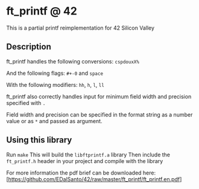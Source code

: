 # ft_printf @ 42
This is a partial printf reimplementation for 42 Silicon Valley

## Description
ft_printf handles the following conversions: `cspdouxX%`

And the following flags: `#+-0` and `space`

With the following modifiers: `hh`, `h`, `l`, `ll`

ft_printf also correctly handles input for minimum field width and precision specified with `.`

Field width and precision can be specified in the format string as a number value or as `*` and passed as argument.

## Using this library
Run `make`
This will build the `libftprintf.a` library
Then include the `ft_printf.h` header in your project and compile with the library

For more information the pdf brief can be downloaded here: [https://github.com/EDalSanto/42/raw/master/ft_printf/ft_printf.en.pdf]
